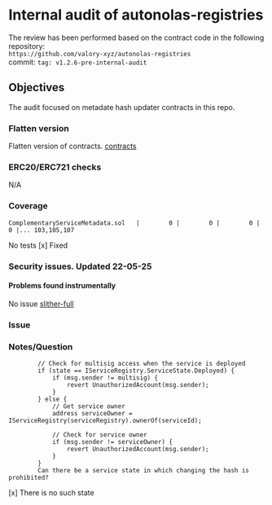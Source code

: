 # Internal audit of autonolas-registries
The review has been performed based on the contract code in the following repository:<br>
`https://github.com/valory-xyz/autonolas-registries` <br>
commit: `tag: v1.2.6-pre-internal-audit` <br> 

## Objectives
The audit focused on metadate hash updater contracts in this repo.

### Flatten version
Flatten version of contracts. [contracts](https://github.com/valory-xyz/autonolas-registries/blob/main/audits/internal8/analysis/contracts) 

### ERC20/ERC721 checks
N/A

### Coverage
```
ComplementaryServiceMetadata.sol   |        0 |        0 |        0 |        0 |... 103,105,107
```
No tests
[x] Fixed

### Security issues. Updated 22-05-25
#### Problems found instrumentally
No issue
[slither-full](https://github.com/valory-xyz/autonolas-registries/blob/main/audits/internal8/analysis/slither_full.txt)

### Issue
### Notes/Question
```
        // Check for multisig access when the service is deployed
        if (state == IServiceRegistry.ServiceState.Deployed) {
            if (msg.sender != multisig) {
                revert UnauthorizedAccount(msg.sender);
            }
        } else {
            // Get service owner
            address serviceOwner = IServiceRegistry(serviceRegistry).ownerOf(serviceId);

            // Check for service owner
            if (msg.sender != serviceOwner) {
                revert UnauthorizedAccount(msg.sender);
            }
        }
        Can there be a service state in which changing the hash is prohibited?
```
[x] There is no such state


